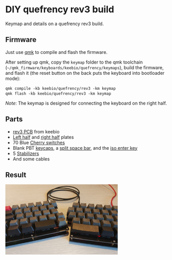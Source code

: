 DIY quefrency rev3 build
========================

Keymap and details on a quefrency rev3 build.

## Firmware

Just use [qmk](https://qmk.fm/) to compile and flash the firmware.

After setting up qmk, copy the `keymap` folder to the qmk toolchain (`~/qmk_firmware/keyboards/keebio/quefrency/keymaps`), build the firmware, and flash it (the reset button on the back puts the keyboard into bootloader mode):
```
qmk compile -kb keebio/quefrency/rev3 -km keymap
qmk flash -kb keebio/quefrency/rev3 -km keymap
```

*Note*: The keymap is designed for connecting the keyboard on the right half.

## Parts

* [rev3 PCB](https://keeb.io/products/quefrency-60-65-split-staggered-keyboard-1?variant=32384644120670) from keebio
* [Left half](https://keeb.io/products/quefrency-60-65-split-staggered-keyboard-1?variant=32026895515742) and [right half](https://keeb.io/products/quefrency-60-65-split-staggered-keyboard-1?variant=32026895712350) plates
* 70 Blue [Cherry switches](https://kbdfans.com/collections/cherry-switches/products/cherry-pcb-mount-5pin-switches-10pcs?variant=21746277056560)
* Blank PBT [keycaps](https://ymdkey.com/collections/keycap-1/products/ymdk-dolch-thick-pbt-ansi-iso-keyset-oem-profile-key-caps-for-mx-mechanical-keyboard?variant=31483599749181), a [split space bar](https://ymdkey.com/collections/oem-profile/products/ymdk-laser-etched-ansi-iso-oem-profile-thick-pbt-keycap-for-mx-mechanical-keyboard-filco-ymd96-rs96-ymd75-kbd75-fc980m-vea-75?variant=31889940774973), and the [iso enter key](https://ymdkey.com/collections/keycap-1/products/ymdk-dolch-thick-pbt-ansi-iso-keyset-oem-profile-key-caps-for-mx-mechanical-keyboard?variant=31483600011325)
* 5 [Stabilizers](https://ymdkey.com/collections/stabilizers-and-feet/products/pcb-mounted-cherry-pcb-stabilizers-satellite-axis-7u-6-25u-2u-3u-6u-for-mechanical-keyboard-modifier-keys)
* And some cables

## Result

<img src="picture.jpg" width="350"/>
